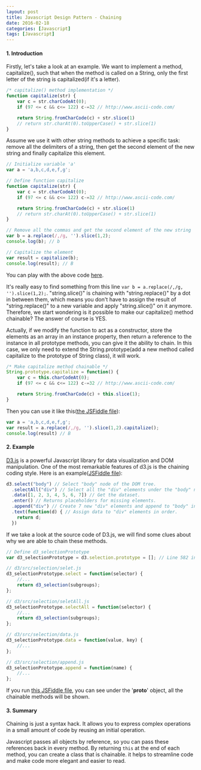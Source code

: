```yaml
---
layout: post
title: Javascript Design Pattern - Chaining
date: 2016-02-18
categories: [Javascript]
tags: [Javascript]
---
```


#### 1. Introduction

Firstly, let's take a look at an example. We want to implement a method, capitalize(), such that when the method is called on a String, only the first letter of the string is capitalized(if it's a letter).

```javascript
/* capitalize() method implementation */
function capitalize(str) {
    var c = str.charCodeAt(0);
    if (97 <= c && c<= 122) c-=32 // http://www.ascii-code.com/

    return String.fromCharCode(c) + str.slice(1)
    // return str.charAt(0).toUpperCase() + str.slice(1)
}
```

Assume we use it with other string methods to achieve a specific task: remove all the delimiters of a string, then get the second element of the new string and finally capitalize this element. 

```javascript
// Initialize variable 'a'
var a = 'a,b,c,d,e,f,g';

// Define function capitalize 
function capitalize(str) {
    var c = str.charCodeAt(0);
    if (97 <= c && c<= 122) c-=32 // http://www.ascii-code.com/

    return String.fromCharCode(c) + str.slice(1)
    // return str.charAt(0).toUpperCase() + str.slice(1)
}

// Remove all the commas and get the second element of the new string
var b = a.replace(/,/g, '').slice(1,2);
console.log(b); // b

// Capitalize the element
var result = capitalize(b);
console.log(result); // B
```

You can play with the above code [here](https://jsfiddle.net/ygodpva6/).

It's really easy to find something from this line `var b = a.replace(/,/g, '').slice(1,2);`. "string.slice()" is chaining with "string.replace()" by a dot in between them, which means you don't have to assign the result of "string.replace()" to a new variable and apply "string.slice()" on it anymore. Therefore, we start wondering is it possible to make our capitalize() method chainable? The answer of course is YES.

Actually, if we modify the function to act as a constructor, store the elements as an array in an instance property, then return a reference to the instance in all prototype methods, you can give it the ability to chain. In this case, we only need to extend the String.prototype(add a new method called capitalize to the prototype of String class), it will work.

```javascript
/* Make capitalize method chainable */
String.prototype.capitalize = function() {
    var c = this.charCodeAt(0);
    if (97 <= c && c<= 122) c-=32 // http://www.ascii-code.com/

    return String.fromCharCode(c) + this.slice(1);
}
```

Then you can use it like this([the JSFiddle file](https://jsfiddle.net/ygodpva6/)):

```javascript
var a = 'a,b,c,d,e,f,g';
var result = a.replace(/,/g, '').slice(1,2).capitalize();
console.log(result) // B
```


#### 2. Example

[D3.js](https://d3js.org/) is a powerful Javascript library for data visualization and DOM manipulation. One of the most remarkable features of d3.js is the chaining coding style. Here is an example([JSFiddle file](https://jsfiddle.net/knk07rbj/)):

```javascript
d3.select("body") // Select "body" node of the DOM tree.
  .selectAll("div") // Select all the "div" elements under the "body" node. Here it will return a empty selection.
  .data([1, 2, 3, 4, 5, 6, 7]) // Get the dataset.
  .enter() // Returns placeholders for missing elements. 
  .append("div") // Create 7 new "div" elements and append to "body" in order.
  .text(function(d) { // Assign data to "div" elements in order.
    return d;
  })
```

If we take a look at the source code of D3.js, we will find some clues about why we are able to chain these methods.

```javascript
// Define d3_selectionPrototype
var d3_selectionPrototype = d3.selection.prototype = []; // Line 582 in d3.js

// d3/src/selection/selet.js
d3_selectionPrototype.select = function(selector) { 
    //...
    return d3_selection(subgroups);
};

// d3/src/selection/seletAll.js
d3_selectionPrototype.selectAll = function(selector) {
    //...
    return d3_selection(subgroups);
};

// d3/src/selection/data.js
d3_selectionPrototype.data = function(value, key) {
    //...
};

// d3/src/selection/append.js
d3_selectionPrototype.append = function(name) {
    //...
};
```

If you run [this JSFiddle file](https://jsfiddle.net/knk07rbj/), you can see under the '__proto__' object, all the chainable methods will be shown.

#### 3. Summary

Chaining is just a syntax hack. It allows you to express complex operations in a small amount of code by reusing an initial operation.

Javascript passes all objects by reference, so you can pass these references back in every method. By returning `this` at the end of each method, you can create a class that is chainable. it helps to streamline code and make code more elegant and easier to read.















